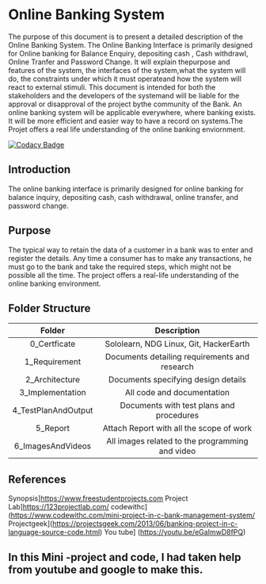 # Online Banking System
The purpose of this document is to present a detailed description of the Online Banking System. The Online Banking Interface is primarily designed for Online banking for Balance Enquiry, depositing cash , Cash withdrawl, Online Tranfer and Password Change.  It will explain thepurpose and features of the system, the interfaces of the system,what the system will do, the constraints under which it must operateand how the system will react to external stimuli. This document is intended for both the stakeholders and the developers of the systemand will be liable for the approval or disapproval of the project bythe community of the Bank.
An online banking system will be applicable everywhere, where banking exists. It will be more efficient and easier way to have a record on systems.The Projet offers a real life understanding of the online banking enviornment.

[![Codacy Badge](https://app.codacy.com/project/badge/Grade/58be648c1cec4b1e9c93fa969564e922)](https://www.codacy.com/gh/Vartik-Vats/M1_C-Learn_App/dashboard?utm_source=github.com&amp;utm_medium=referral&amp;utm_content=Vartik-Vats/M1_C-Learn_App&amp;utm_campaign=Badge_Grade)
## Introduction
The online banking interface is primarily designed for online banking for balance inquiry, depositing cash, cash withdrawal, online transfer, and password change.
## Purpose
The typical way to retain the data of a customer in a bank was to enter and register the details. Any time a consumer has to make any transactions, he must go to the bank and take the required steps, which might not be possible all the time. The project offers a real-life understanding of the online banking environment.
## Folder Structure
|Folder|Description|
|:-:|:--:|
|0_Certficate|Sololearn, NDG Linux, Git, HackerEarth|
|1_Requirement|Documents detailing requirements and research|
|2_Architecture|Documents specifying design details|
|3_Implementation|All code and documentation|
|4_TestPlanAndOutput|Documents with test plans and procedures|
|5_Report|Attach Report with all the scope of work|
|6_ImagesAndVideos|All images related to the programming and video|
## References
Synopsis]https://www.freestudentprojects.com
Project Lab]https://123projectlab.com/
codewithc](https://www.codewithc.com/mini-project-in-c-bank-management-system/
Projectgeek](https://projectsgeek.com/2013/06/banking-project-in-c-language-source-code.html)
You tube] (https://youtu.be/eGaImwD8fPQ)
## In this  Mini -project and code, I had taken help from youtube and google to make this.






